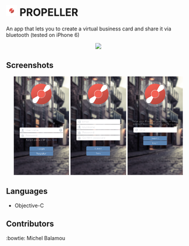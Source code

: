 # <img src="Propeller/Images/screenshots/logo.png" width="30px" height="30px"/> PROPELLER

  An app that lets you to create a virtual business card and share it via bluetooth (tested on iPhone 6)

  <p align="center">
  <img src="Propeller/Images/screenshots/propeller.gif" width="30%"/>
  </p>

## Screenshots

  <p align="center">
  <img src="Propeller/Images/screenshots/login.PNG" width="30%"/> <img src="Propeller/Images/screenshots/sign_up.PNG" width="30%"/> <img src="Propeller/Images/screenshots/forgot.PNG" width="30%"/>
  </p>

## Languages

  - Objective-C

## Contributors
  :bowtie: Michel Balamou
